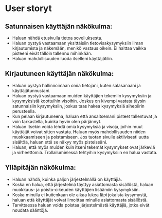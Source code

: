 # User storyt


## Satunnaisen käyttäjän näkökulma:
* Haluan nähdä etusivulla tietoa sovelluksesta.
* Haluan pystyä vastaamaan yksittäisiin tietovisakysymyksiin ilman kirjautumista ja näkemään, menikö vastaus oikein. Ei haittaa vaikka pisteeni eivät tällöin tallennu mihinkään.
* Haluan mahdollisuuden luoda itselleni käyttäjätilin.

## Kirjautuneen käyttäjän näkökulma:
* Haluan pystyä hallinnoimaan omia tietojani, kuten salasanaani ja käyttäjätunnustani.
* Haluan pystyä vastaamaan muiden käyttäjien tekemiin kysymyksiin ja kysymyksistä koottuihin visoihin. Joskus on kivempi vastata täysin satunnaisiin kysymyksiin, joskus taas hakea kysymyksiä aihepiirin perusteella.
* Kun pelaan kirjautuneena, haluan että ansaitsemani pisteet tallentuvat ja voin tarkastella, kuinka hyvin olen pärjännyt.
* Haluan itsekin voida tehdä omia kysymyksiä ja visoja, joihin muut käyttäjät voivat sitten vastata. Haluan myös mahdollisuuden niiden muokkaamiseen ja poistamiseen. Jos tuotan sivulle aktiivisesti uutta sisältöä, haluan että se näkyy myös pisteissäni.
* Haluan, että myös muiden kuin itseni tekemät kysymykset ovat järkeviä ja virheettömiä. Trollailumielessä tehtyihin kysymyksiin en halua vastata.

## Ylläpitäjän näkökulma:
* Haluan nähdä, kuinka paljon järjestelmällä on käyttäjiä.
* Koska en halua, että järjestelmä täyttyy asiattomasta sisällöstä, haluan muokkaus- ja poisto-oikeuden käyttäjien lisäämiin kysymyksiin.
* Koska minulla ei kuitenkaan ole aikaa lukea läpi jokaista kysymystä, haluan että käyttäjät voivat ilmoittaa minulle asiattomasta sisällöstä.
* Tarvittaessa haluan voida poistaa järjestelmästä käyttäjiä, jotka eivät noudata sääntöjä.             



